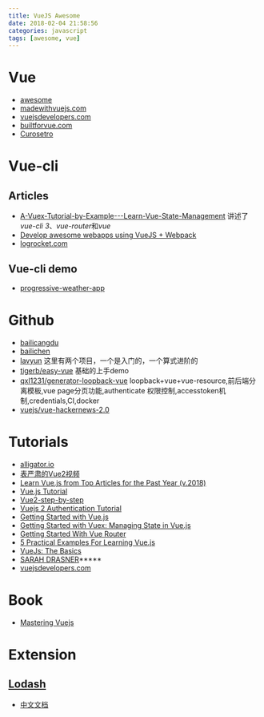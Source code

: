 ```yaml
---
title: VueJS Awesome
date: 2018-02-04 21:58:56
categories: javascript
tags: [awesome, vue]
---
```



# Vue
- [awesome](https://github.com/vuejs/awesome-vue#external-resources)
- [madewithvuejs.com](https://madewithvuejs.com/)
- [vuejsdevelopers.com](https://vuejsdevelopers.com/)
- [builtforvue.com](https://builtforvue.com/)
- [Curosetro](https://coursetro.com/)

<!-- more -->

# Vue-cli
## Articles
- [A-Vuex-Tutorial-by-Example---Learn-Vue-State-Management](https://coursetro.com/posts/code/144/A-Vuex-Tutorial-by-Example---Learn-Vue-State-Management) 讲述了*vue-cli 3*、*vue-router*和*vue*
- [Develop awesome webapps using VueJS + Webpack](https://itnext.io/develop-awesome-webapps-using-vuejs-webpack-bda08ebb691c)
- [logrocket.com](https://blog.logrocket.com/vue-cli-3-the-deep-dive-41dff070ac4a)

## Vue-cli demo
- [progressive-weather-app](https://jimmerioles.github.io/progressive-weather-app/)




# Github
- [bailicangdu](https://github.com/bailicangdu)
- [bailichen](https://github.com/bailichen)
- [lavyun](https://github.com/lavyun) 这里有两个项目，一个是入门的，一个算式进阶的
- [tigerb/easy-vue](https://github.com/tigerb/easy-vue/) 基础的上手demo
- [qxl1231/generator-loopback-vue](https://github.com/qxl1231/generator-loopback-vue) loopback+vue+vue-resource,前后端分离模板,vue page分页功能,authenticate 权限控制,accesstoken机制,credentials,CI,docker
- [vuejs/vue-hackernews-2.0](https://github.com/vuejs/vue-hackernews-2.0)

# Tutorials
- [alligator.io](https://alligator.io/vuejs/)
- [表严肃的Vue2视频](http://biaoyansu.com/18.0)
- [Learn Vue.js from Top Articles for the Past Year (v.2018)](https://medium.mybridge.co/learn-vue-js-from-top-articles-for-the-past-year-v-2018-2b945cfc4f2d)
- [Vue.js Tutorial](http://vegibit.com/vue-js-tutorial)
- [Vue2-step-by-step](https://laracasts.com/series/learn-vue-2-step-by-step)
- [Vuejs 2 Authentication Tutorial](https://auth0.com/blog/vuejs2-authentication-tutorial/)
- [Getting Started with Vue.js](https://sabe.io/tutorials/getting-started-with-vue-js)
- [Getting Started with Vuex: Managing State in Vue.js](https://sabe.io/tutorials/getting-started-with-vuex)
- [Getting Started With Vue Router](https://scotch.io/tutorials/getting-started-with-vue-router)
- [5 Practical Examples For Learning Vue.js](https://tutorialzine.com/2016/03/5-practical-examples-for-learning-vue-js)
- [VueJs: The Basics](https://coligo.io/vuejs-the-basics/)
- [SARAH DRASNER](https://css-tricks.com/author/sdrasner/)*****
- [vuejsdevelopers.com](https://vuejsdevelopers.com/topics/#vue+router)

# Book
- [Mastering Vuejs](https://masteringvuejs.com/)

# Extension
## [Lodash](https://lodash.com/)
- [中文文档](http://www.css88.com/doc/lodash/)

